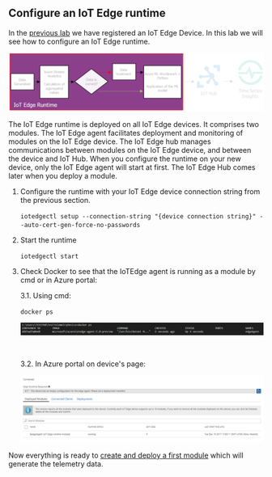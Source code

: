 ## Configure an IoT Edge runtime



In the [previous lab](/Lab%202%20-%20Register%20an%20IoT%20Edge%20Device) we have registered an IoT Edge Device. In this lab we will see how to configure an IoT Edge runtime.

<img src="../img/lab_3.png" alt="">

 

The IoT Edge runtime is deployed on all IoT Edge devices. It comprises two modules. The IoT Edge agent facilitates deployment and monitoring of modules on the IoT Edge device. The IoT Edge hub manages communications between modules on the IoT Edge device, and between the device and IoT Hub. When you configure the runtime on your new device, only the IoT Edge agent will start at first. The IoT Edge Hub comes later when you deploy a module.

 

1. Configure the runtime with your IoT Edge device connection string from the previous section.

   `iotedgectl setup --connection-string "{device connection string}" --auto-cert-gen-force-no-passwords`

2. Start the runtime

   `iotedgectl start`

3. Check Docker to see that the IoTEdge agent is running as a module by cmd or in Azure portal:

   3.1. Using cmd:

   `docker ps`

   <img src="../img/lab_3_0.png" alt="">

   ​

   3.2. In Azure portal on device's page:

   <img src="../img/lab_3_1.png" alt="">



Now everything is ready to [create and deploy a first module](/Lab%204%20-%20Create%20and%20deploy%20a%20module%20which%20will%20generate%20telemetry%20data) which will generate the telemetry data.